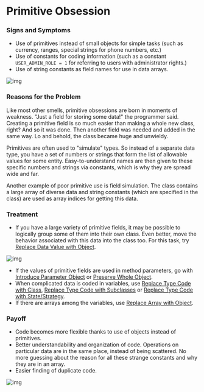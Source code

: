 # Primitive Obsession

### Signs and Symptoms

- Use of primitives instead of small objects for simple tasks (such as currency, ranges, special strings for phone numbers, etc.)
- Use of constants for coding information (such as a constant `USER_ADMIN_ROLE = 1` for referring to users with administrator rights.)
- Use of string constants as field names for use in data arrays.

![img](https://sourcemaking.com/images/refactoring-illustrations/2x/primitive-obsession-1.png)

### Reasons for the Problem

Like most other smells, primitive obsessions are born in moments of weakness. "Just a field for storing some data!" the programmer said. Creating a primitive field is so much easier than making a whole new class, right? And so it was done. Then another field was needed and added in the same way. Lo and behold, the class became huge and unwieldy.

Primitives are often used to "simulate" types. So instead of a separate data type, you have a set of numbers or strings that form the list of allowable values for some entity. Easy-to-understand names are then given to these specific numbers and strings via constants, which is why they are spread wide and far.

Another example of poor primitive use is field simulation. The class contains a large array of diverse data and string constants (which are specified in the class) are used as array indices for getting this data.

### Treatment

-  If you have a large variety of primitive fields, it may be possible to logically group some of them into their own class. Even better, move the behavior associated with this data into the class too. For this task, try [Replace Data Value with Object](https://sourcemaking.com/refactoring/replace-data-value-with-object).

![img](https://sourcemaking.com/images/refactoring-illustrations/2x/primitive-obsession-2.png)

-  If the values of primitive fields are used in method parameters, go with [Introduce Parameter Object](https://sourcemaking.com/refactoring/introduce-parameter-object) or [Preserve Whole Object](https://sourcemaking.com/refactoring/preserve-whole-object).
-  When complicated data is coded in variables, use [Replace Type Code with Class](https://sourcemaking.com/refactoring/replace-type-code-with-class), [Replace Type Code with Subclasses](https://sourcemaking.com/refactoring/replace-type-code-with-subclasses) or [Replace Type Code with State/Strategy](https://sourcemaking.com/refactoring/replace-type-code-with-state-strategy).
- If there are arrays among the variables, use [Replace Array with Object](https://sourcemaking.com/refactoring/replace-array-with-object).

### Payoff

- Code becomes more flexible thanks to use of objects instead of primitives.
- Better understandability and organization of code. Operations on particular data are in the same place, instead of being scattered. No more guessing about the reason for all these strange constants and why they are in an array.
- Easier finding of duplicate code.

![img](https://sourcemaking.com/images/refactoring-illustrations/2x/primitive-obsession-3.png)